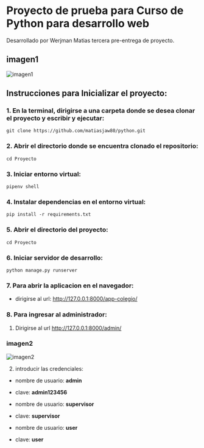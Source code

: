 # Proyecto de prueba para Curso de Python para desarrollo web

Desarrollado por Werjman Matias tercera pre-entrega de proyecto.

## imagen1
![imagen1](https://github.com/matiasjaw80/python/assets/139645562/73262ba2-ecb6-46a1-a8c9-161448db4032)


## Instrucciones para Inicializar el proyecto:

### 1. En la terminal, dirigirse a una carpeta donde se desea clonar el proyecto y escribir y ejecutar:

```terminal
git clone https://github.com/matiasjaw80/python.git
```

### 2. Abrir el directorio donde se encuentra clonado el repositorio:

```terminal
cd Proyecto
```

### 3. Iniciar entorno virtual:

```terminal
pipenv shell
```

### 4. Instalar dependencias en el entorno virtual:

```terminal
pip install -r requirements.txt
```

### 5. Abrir el directorio del proyecto:

```terminal
cd Proyecto
```

### 6. Iniciar servidor de desarrollo:

```terminal
python manage.py runserver
```

### 7. Para abrir la aplicacion en el navegador:

-   dirigirse al url: http://127.0.0.1:8000/app-colegio/

### 8. Para ingresar al administrador:

1. Dirigirse al url http://127.0.0.1:8000/admin/

### imagen2
![imagen2](https://github.com/matiasjaw80/python/assets/139645562/7e822f33-045e-48ce-b0c3-5ca0beb2f449)

2. introducir las credenciales:

-   nombre de usuario: **admin**
-   clave: **admin123456**

-   nombre de usuario: **supervisor**
-   clave: **supervisor**

-   nombre de usuario: **user**
-   clave: **user**
